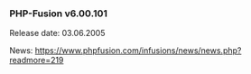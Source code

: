 ### PHP-Fusion v6.00.101
Release date: 03.06.2005

News: https://www.phpfusion.com/infusions/news/news.php?readmore=219

